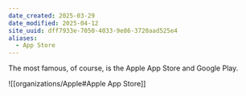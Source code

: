 ```yaml
---
date_created: 2025-03-29
date_modified: 2025-04-12
site_uuid: dff7933e-7050-4033-9e86-3720aad525e4
aliases:
  - App Store
---
```


The most famous, of course, is the Apple App Store and Google Play.  

![[organizations/Apple#Apple App Store]]